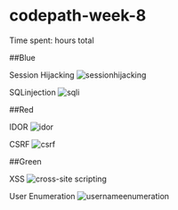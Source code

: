 # codepath-week-8

Time spent: hours total


##Blue

Session Hijacking
![sessionhijacking](https://user-images.githubusercontent.com/40126473/47613448-f6aec100-da65-11e8-8b79-49109e1e72f1.gif)


SQLinjection
![sqli](https://user-images.githubusercontent.com/40126473/47613443-d979f280-da65-11e8-936d-c5921813d25b.gif)

##Red

IDOR
![idor](https://user-images.githubusercontent.com/40126473/47613450-01695600-da66-11e8-898c-994192309d5f.gif)


CSRF
![csrf](https://user-images.githubusercontent.com/40126473/47613455-0cbc8180-da66-11e8-8e11-eec6fc023c57.gif)


##Green

XSS
![cross-site scripting](https://user-images.githubusercontent.com/40126473/47613456-16de8000-da66-11e8-9c7d-2da1edbdd81f.gif)


User Enumeration
![usernameenumeration](https://user-images.githubusercontent.com/40126473/47613459-21991500-da66-11e8-945e-193e4fa9c92c.gif)
